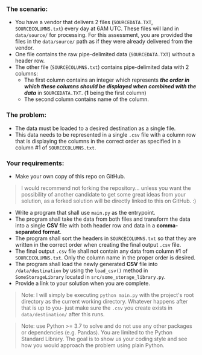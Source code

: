 ### The scenario:
- You have a vendor that delivers 2 files (`SOURCEDATA.TXT`, `SOURCECOLUMNS.txt`) every day at 6AM UTC. These files will land in `data/source/` for processing. For this assessment, you are provided the files in the `data/source/` path as if they were already delivered from the vendor.
- One file contains the raw pipe-delimited data (`SOURCEDATA.TXT`) without a header row.
- The other file (`SOURCECOLUMNS.txt`) contains pipe-delimited data with 2 columns:
  - The first column contains an integer which represents *__the order in which these columns should
be displayed when combined with the data__* in `SOURCEDATA.TXT`. (__1__ being the first column)
  - The second column contains name of the column.


### The problem:
- The data must be loaded to a desired destination as a single file.
- This data needs to be represented in a single `.csv` file with a column row that is displaying the columns in the correct order as specified in a column #1 of `SOURCECOLUMNS.txt`.

### Your requirements:
- Make your own copy of this repo on GitHub.
>I would recommend not forking the repository... unless you want the possibility of another candidate to get some great ideas from your solution, as a forked solution will be directly linked to this on GitHub. :)
- Write a program that shall use `main.py` as the entrypoint.
- The program shall take the data from both files and transform the data into a single __CSV__ file with both header row and data in a __comma-separated format__.
- The program shall sort the headers in `SOURCECOLUMNS.txt` so that they are written in the correct order when creating the final output `.csv` file.
- The final output `.csv` file shall not contain any data from column #1 of `SOURCECOLUMNS.txt`. Only the column name in the proper order is desired.
- The program shall load the newly generated __CSV__ file into `/data/destination` by using the `load_csv()` method in `SomeStorageLibrary` located in `src/some_storage_library.py`.
- Provide a link to your solution when you are complete.

> Note: I will simply be executing `python main.py` with the project's root directory as the current working directory. Whatever happens after that is up to you- just make sure the `.csv` you create exists in `data/destination/` after this runs.

> Note: use Python >= 3.7 to solve and do not use any other packages or dependencies (e.g. Pandas). You are limited to the Python Standard Library. The goal is to show us your coding style and see how you would approach the problem using plain Python.
